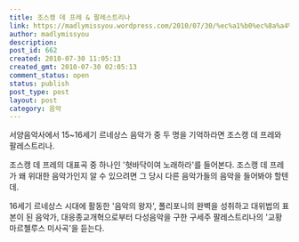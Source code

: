 ```yaml
---
title: 조스캥 데 프레 & 팔레스트리나
link: https://madlymissyou.wordpress.com/2010/07/30/%ec%a1%b0%ec%8a%a4%ec%ba%a5-%eb%8d%b0-%ed%94%84%eb%a0%88-%ed%8c%94%eb%a0%88%ec%8a%a4%ed%8a%b8%eb%a6%ac%eb%82%98/
author: madlymissyou
description:
post_id: 662
created: 2010-07-30 11:05:13
created_gmt: 2010-07-30 02:05:13
comment_status: open
status: publish
post_type: post
layout: post
category: 음악
---
```


서양음악사에서 15~16세기 르네상스 음악가 중 두 명을 기억하라면 조스캥 데 프레와 팔레스트리나.

조스캥 데 프레의 대표곡 중 하나인 '혓바닥이여 노래하라'를 들어본다. 조스캥 데 프레가 왜 위대한 음악가인지 알 수 있으려면 그 당시 다른 음악가들의 음악을 들어봐야 할텐데.

16세기 르네상스 시대에 활동한 '음악의 왕자', 폴리포니의 완벽을 성취하고 대위법의 표본이 된 음악가, 대응종교개혁으로부터 다성음악을 구한 구세주 팔레스트리나의 '교황 마르첼루스 미사곡'을 듣는다.

